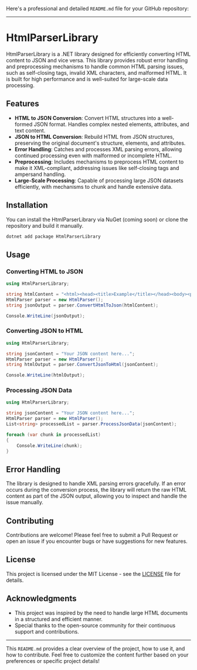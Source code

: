 Here's a professional and detailed `README.md` file for your GitHub repository:

---

# HtmlParserLibrary

HtmlParserLibrary is a .NET library designed for efficiently converting HTML content to JSON and vice versa. This library provides robust error handling and preprocessing mechanisms to handle common HTML parsing issues, such as self-closing tags, invalid XML characters, and malformed HTML. It is built for high performance and is well-suited for large-scale data processing.

## Features

- **HTML to JSON Conversion**: Convert HTML structures into a well-formed JSON format. Handles complex nested elements, attributes, and text content.
- **JSON to HTML Conversion**: Rebuild HTML from JSON structures, preserving the original document's structure, elements, and attributes.
- **Error Handling**: Catches and processes XML parsing errors, allowing continued processing even with malformed or incomplete HTML.
- **Preprocessing**: Includes mechanisms to preprocess HTML content to make it XML-compliant, addressing issues like self-closing tags and ampersand handling.
- **Large-Scale Processing**: Capable of processing large JSON datasets efficiently, with mechanisms to chunk and handle extensive data.

## Installation

You can install the HtmlParserLibrary via NuGet (coming soon) or clone the repository and build it manually.

```bash
dotnet add package HtmlParserLibrary
```

## Usage

### Converting HTML to JSON

```csharp
using HtmlParserLibrary;

string htmlContent = "<html><head><title>Example</title></head><body><p>Hello, world!</p></body></html>";
HtmlParser parser = new HtmlParser();
string jsonOutput = parser.ConvertHtmlToJson(htmlContent);

Console.WriteLine(jsonOutput);
```

### Converting JSON to HTML

```csharp
using HtmlParserLibrary;

string jsonContent = "Your JSON content here...";
HtmlParser parser = new HtmlParser();
string htmlOutput = parser.ConvertJsonToHtml(jsonContent);

Console.WriteLine(htmlOutput);
```

### Processing JSON Data

```csharp
using HtmlParserLibrary;

string jsonContent = "Your JSON content here...";
HtmlParser parser = new HtmlParser();
List<string> processedList = parser.ProcessJsonData(jsonContent);

foreach (var chunk in processedList)
{
    Console.WriteLine(chunk);
}
```

## Error Handling

The library is designed to handle XML parsing errors gracefully. If an error occurs during the conversion process, the library will return the raw HTML content as part of the JSON output, allowing you to inspect and handle the issue manually.

## Contributing

Contributions are welcome! Please feel free to submit a Pull Request or open an issue if you encounter bugs or have suggestions for new features.

## License

This project is licensed under the MIT License - see the [LICENSE](LICENSE) file for details.

## Acknowledgments

- This project was inspired by the need to handle large HTML documents in a structured and efficient manner.
- Special thanks to the open-source community for their continuous support and contributions.

---

This `README.md` provides a clear overview of the project, how to use it, and how to contribute. Feel free to customize the content further based on your preferences or specific project details!
